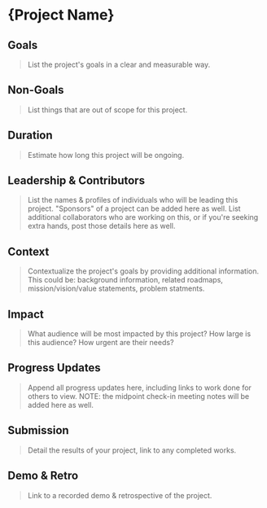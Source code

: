 # {Project Name}
## Goals
> List the project's goals in a clear and measurable way.

## Non-Goals
> List things that are out of scope for this project.

## Duration
> Estimate how long this project will be ongoing.

## Leadership & Contributors
> List the names & profiles of individuals who will be leading this project.
> "Sponsors" of a project can be added here as well.
> List additional collaborators who are working on this, or if you're seeking extra hands, post those details here as well.

## Context
> Contextualize the project's goals by providing additional information. This could be: background information, related roadmaps, mission/vision/value statements, problem statments.

## Impact
> What audience will be most impacted by this project? How large is this audience? How urgent are their needs?

## Progress Updates
> Append all progress updates here, including links to work done for others to view. NOTE: the midpoint check-in meeting notes will be added here as well.

## Submission
> Detail the results of your project, link to any completed works.

## Demo & Retro
> Link to a recorded demo & retrospective of the project.
